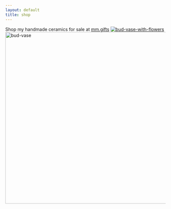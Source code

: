 ```yaml
---
layout: default
title: shop
---
```

Shop my handmade ceramics for sale at [mm.gifts](https://mm.gifts) 
 [![bud-vase-with-flowers](https://cdn.shopify.com/s/files/1/0588/5372/0261/files/PXL_20201015_011805532.PORTRAIT.jpg?v=1627086661)](https://mm.gifts)
<a href=https://mm.gifts>
 <img src="https://cdn.shopify.com/s/files/1/0588/5372/0261/files/PXL_20201015_011805532.PORTRAIT.jpg?v=1627086661" alt="bud-vase"
	title="bud vase" width="721" height="540" />
</a>